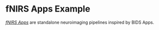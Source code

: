 # fNIRS Apps Example

[*fNIRS Apps*](http://fnirs-apps.org) are standalone neuroimaging pipelines inspired by BIDS Apps.

